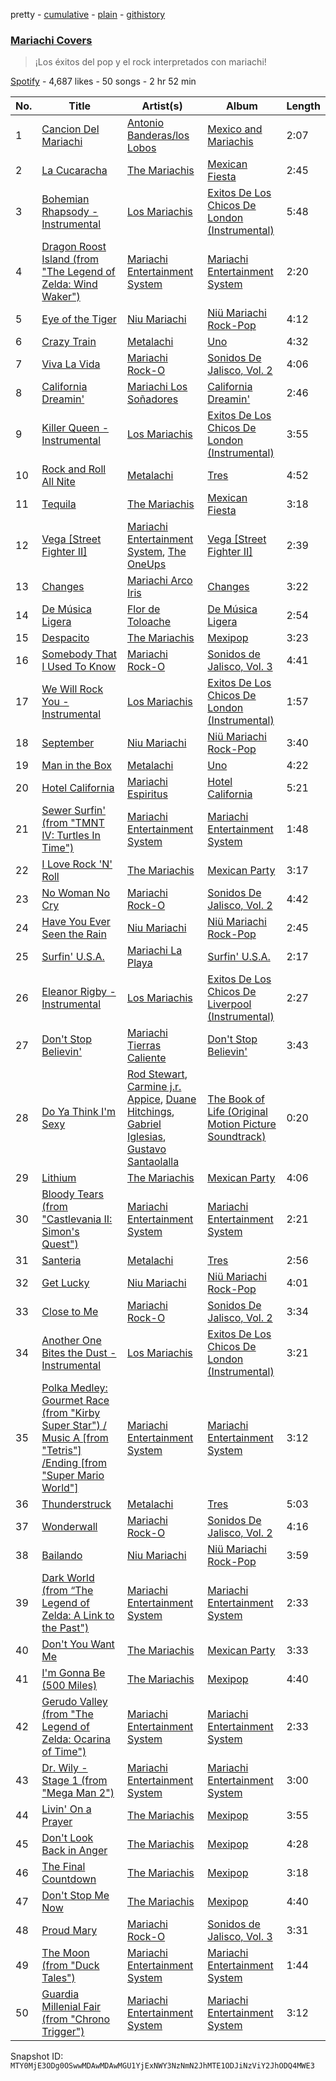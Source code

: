 pretty - [cumulative](/playlists/cumulative/37i9dQZF1DWWDt2FRROOE3.md) - [plain](/playlists/plain/37i9dQZF1DWWDt2FRROOE3) - [githistory](https://github.githistory.xyz/mackorone/spotify-playlist-archive/blob/main/playlists/plain/37i9dQZF1DWWDt2FRROOE3)

### [Mariachi Covers](https://open.spotify.com/playlist/37i9dQZF1DWWDt2FRROOE3)

> ¡Los éxitos del pop y el rock interpretados con mariachi!

[Spotify](https://open.spotify.com/user/spotify) - 4,687 likes - 50 songs - 2 hr 52 min

| No. | Title | Artist(s) | Album | Length |
|---|---|---|---|---|
| 1 | [Cancion Del Mariachi](https://open.spotify.com/track/7MFsLdEb5V395J9Zsy9xls) | [Antonio Banderas/los Lobos](https://open.spotify.com/artist/0H3JH7wDy4Lh69D2EcZbLn) | [Mexico and Mariachis](https://open.spotify.com/album/6pAX4F1ruCFfldfRen3sju) | 2:07 |
| 2 | [La Cucaracha](https://open.spotify.com/track/3rgPxzkWK65kjWtP8pkRGL) | [The Mariachis](https://open.spotify.com/artist/65Xpewey6CgYSNGZuGinLb) | [Mexican Fiesta](https://open.spotify.com/album/4ew6gZSo0k4PBTRYyydx3G) | 2:45 |
| 3 | [Bohemian Rhapsody \- Instrumental](https://open.spotify.com/track/1ikHG5XBAjPWxCYlMjkTcN) | [Los Mariachis](https://open.spotify.com/artist/2YwopcCMqCYbtZmxVXTcNk) | [Exitos De Los Chicos De London \(Instrumental\)](https://open.spotify.com/album/4nG0gIba7QL4zbpkBpQl21) | 5:48 |
| 4 | [Dragon Roost Island \(from "The Legend of Zelda: Wind Waker"\)](https://open.spotify.com/track/1IwZ6sH6uw3B6Nt6xmBfl5) | [Mariachi Entertainment System](https://open.spotify.com/artist/6Fo4ZNILtdNHxC61x0Q8IX) | [Mariachi Entertainment System](https://open.spotify.com/album/4zWoXcRFJvf1xAFa92pMYi) | 2:20 |
| 5 | [Eye of the Tiger](https://open.spotify.com/track/0q9BEc2ph335v37QaqHSNq) | [Niu Mariachi](https://open.spotify.com/artist/2QdpT0wz37idrm6ZtJFdsb) | [Niü Mariachi Rock\-Pop](https://open.spotify.com/album/3owdH9NKzDarGPjeJcUVzD) | 4:12 |
| 6 | [Crazy Train](https://open.spotify.com/track/4GIhMr21KbdGGBlN9VBj1Y) | [Metalachi](https://open.spotify.com/artist/3m8XkZz5AmCii0rrte2IM6) | [Uno](https://open.spotify.com/album/3mCK5Vz0CRwcc4GglR3Q5v) | 4:32 |
| 7 | [Viva La Vida](https://open.spotify.com/track/4hI8sKg524kUczaWwFYp9r) | [Mariachi Rock\-O](https://open.spotify.com/artist/0Op3oPwgkCDb3JfAKLPw98) | [Sonidos De Jalisco, Vol\. 2](https://open.spotify.com/album/3eQWfypo2bF6tjo5oq8b9c) | 4:06 |
| 8 | [California Dreamin'](https://open.spotify.com/track/6EYpYR8PT5jq4y8L6qkbYj) | [Mariachi Los Soñadores](https://open.spotify.com/artist/1N0WkGJo1trgGY1x1hMPJk) | [California Dreamin'](https://open.spotify.com/album/2pBIPtKailH8feE3DLoJVr) | 2:46 |
| 9 | [Killer Queen \- Instrumental](https://open.spotify.com/track/3L9bPBxPhitnEzTZI0YeU0) | [Los Mariachis](https://open.spotify.com/artist/2YwopcCMqCYbtZmxVXTcNk) | [Exitos De Los Chicos De London \(Instrumental\)](https://open.spotify.com/album/4nG0gIba7QL4zbpkBpQl21) | 3:55 |
| 10 | [Rock and Roll All Nite](https://open.spotify.com/track/5IfLw9fO0JnoPdXMSlP1yH) | [Metalachi](https://open.spotify.com/artist/3m8XkZz5AmCii0rrte2IM6) | [Tres](https://open.spotify.com/album/7gn4wimMjqxFD4Qd6JuKCw) | 4:52 |
| 11 | [Tequila](https://open.spotify.com/track/2LKet8MxLq0FY6PWvBIJFh) | [The Mariachis](https://open.spotify.com/artist/65Xpewey6CgYSNGZuGinLb) | [Mexican Fiesta](https://open.spotify.com/album/4ew6gZSo0k4PBTRYyydx3G) | 3:18 |
| 12 | [Vega \[Street Fighter II\]](https://open.spotify.com/track/2UEnNkf7ZHIY57yC1eOPOV) | [Mariachi Entertainment System](https://open.spotify.com/artist/6Fo4ZNILtdNHxC61x0Q8IX), [The OneUps](https://open.spotify.com/artist/4kvAB828lg5b3M8aelIAQp) | [Vega \[Street Fighter II\]](https://open.spotify.com/album/0nh7ZeiZYsW1JHIAmiwuTv) | 2:39 |
| 13 | [Changes](https://open.spotify.com/track/167gl31uOXmVYazZz5TDhx) | [Mariachi Arco Iris](https://open.spotify.com/artist/5TxkKchbD0Joui6g9sUwna) | [Changes](https://open.spotify.com/album/5bl2leCLhSGFwpjEndig0D) | 3:22 |
| 14 | [De Música Ligera](https://open.spotify.com/track/5bLPTpFDAIZepilkmufet8) | [Flor de Toloache](https://open.spotify.com/artist/1eEJbNVFQTDmQETQpLMoWD) | [De Música Ligera](https://open.spotify.com/album/5SUspMXl2khtx0vMiZs2lU) | 2:54 |
| 15 | [Despacito](https://open.spotify.com/track/3SsKXdUXlrXy4A83TcUZYS) | [The Mariachis](https://open.spotify.com/artist/65Xpewey6CgYSNGZuGinLb) | [Mexipop](https://open.spotify.com/album/46NfWVX2hjWS3GNP2pG3xF) | 3:23 |
| 16 | [Somebody That I Used To Know](https://open.spotify.com/track/6gJdDsFkT70iWUxgCsLId7) | [Mariachi Rock\-O](https://open.spotify.com/artist/0Op3oPwgkCDb3JfAKLPw98) | [Sonidos de Jalisco, Vol\. 3](https://open.spotify.com/album/2NsLXfknDB4MX0gumLdn5m) | 4:41 |
| 17 | [We Will Rock You \- Instrumental](https://open.spotify.com/track/40qLT0EWRDmmC6inQjcpag) | [Los Mariachis](https://open.spotify.com/artist/2YwopcCMqCYbtZmxVXTcNk) | [Exitos De Los Chicos De London \(Instrumental\)](https://open.spotify.com/album/4nG0gIba7QL4zbpkBpQl21) | 1:57 |
| 18 | [September](https://open.spotify.com/track/4kHqWbGY8490TnJXenkw2u) | [Niu Mariachi](https://open.spotify.com/artist/2QdpT0wz37idrm6ZtJFdsb) | [Niü Mariachi Rock\-Pop](https://open.spotify.com/album/3owdH9NKzDarGPjeJcUVzD) | 3:40 |
| 19 | [Man in the Box](https://open.spotify.com/track/5zrZCsmEfd6wJrgGk80nWj) | [Metalachi](https://open.spotify.com/artist/3m8XkZz5AmCii0rrte2IM6) | [Uno](https://open.spotify.com/album/3mCK5Vz0CRwcc4GglR3Q5v) | 4:22 |
| 20 | [Hotel California](https://open.spotify.com/track/7nfvquB7FYL5LSfaBqf7nd) | [Mariachi Espiritus](https://open.spotify.com/artist/7vAwj7m4gZrNW6QFt1MUO7) | [Hotel California](https://open.spotify.com/album/7Hl79MeDqq31oPTcUl1A6K) | 5:21 |
| 21 | [Sewer Surfin' \(from "TMNT IV: Turtles In Time"\)](https://open.spotify.com/track/1o83GhlzSOxQM8nakZLjJC) | [Mariachi Entertainment System](https://open.spotify.com/artist/6Fo4ZNILtdNHxC61x0Q8IX) | [Mariachi Entertainment System](https://open.spotify.com/album/4zWoXcRFJvf1xAFa92pMYi) | 1:48 |
| 22 | [I Love Rock 'N' Roll](https://open.spotify.com/track/1kCQGipg9DCCtTlx80wZ8J) | [The Mariachis](https://open.spotify.com/artist/65Xpewey6CgYSNGZuGinLb) | [Mexican Party](https://open.spotify.com/album/45yT4fgq16M51hpnsSt5Qm) | 3:17 |
| 23 | [No Woman No Cry](https://open.spotify.com/track/6CY37aBltN0vfdi1SNAkfk) | [Mariachi Rock\-O](https://open.spotify.com/artist/0Op3oPwgkCDb3JfAKLPw98) | [Sonidos De Jalisco, Vol\. 2](https://open.spotify.com/album/3eQWfypo2bF6tjo5oq8b9c) | 4:42 |
| 24 | [Have You Ever Seen the Rain](https://open.spotify.com/track/0OMpwg10761Hr1EvwzTGbl) | [Niu Mariachi](https://open.spotify.com/artist/2QdpT0wz37idrm6ZtJFdsb) | [Niü Mariachi Rock\-Pop](https://open.spotify.com/album/3owdH9NKzDarGPjeJcUVzD) | 2:45 |
| 25 | [Surfin' U.S.A.](https://open.spotify.com/track/03Fwph4h6NoEBM2TXykIqQ) | [Mariachi La Playa](https://open.spotify.com/artist/63QiMM7xCSzwYUvDuIcBHP) | [Surfin' U.S.A.](https://open.spotify.com/album/4o7MiBZ4O9X6FCRigl8mq9) | 2:17 |
| 26 | [Eleanor Rigby \- Instrumental](https://open.spotify.com/track/7ME99GPDI0U0nGIGqzaJ1t) | [Los Mariachis](https://open.spotify.com/artist/2YwopcCMqCYbtZmxVXTcNk) | [Exitos De Los Chicos De Liverpool \(Instrumental\)](https://open.spotify.com/album/0O9zaZlb91ZFgm9Ken6YEu) | 2:27 |
| 27 | [Don't Stop Believin'](https://open.spotify.com/track/2CfLK1vKlBUZBrVmOeC4cJ) | [Mariachi Tierras Caliente](https://open.spotify.com/artist/7LJyVXr5dlwxoGs9MMuBEC) | [Don't Stop Believin'](https://open.spotify.com/album/4RT4RzWWHrZvmvenGRXH1s) | 3:43 |
| 28 | [Do Ya Think I'm Sexy](https://open.spotify.com/track/1wp54f6s6QA7RnqrUySUOb) | [Rod Stewart](https://open.spotify.com/artist/2y8Jo9CKhJvtfeKOsYzRdT), [Carmine j.r\. Appice](https://open.spotify.com/artist/2gis8i6r5Xh101633ZbE2f), [Duane Hitchings](https://open.spotify.com/artist/2RJJjBUWDbTmgcQgyo6lQq), [Gabriel Iglesias](https://open.spotify.com/artist/3u2mDZRzujeGzZD8mahPZQ), [Gustavo Santaolalla](https://open.spotify.com/artist/4W3fa7tiXGVXl3KilbACqt) | [The Book of Life \(Original Motion Picture Soundtrack\)](https://open.spotify.com/album/7f0cdftcxwu61TCHkwVrs0) | 0:20 |
| 29 | [Lithium](https://open.spotify.com/track/5BndvW6RSdi15wE06Dj0oF) | [The Mariachis](https://open.spotify.com/artist/65Xpewey6CgYSNGZuGinLb) | [Mexican Party](https://open.spotify.com/album/45yT4fgq16M51hpnsSt5Qm) | 4:06 |
| 30 | [Bloody Tears \(from "Castlevania II: Simon's Quest"\)](https://open.spotify.com/track/7mSGgksZwZfDj3yoCaBymz) | [Mariachi Entertainment System](https://open.spotify.com/artist/6Fo4ZNILtdNHxC61x0Q8IX) | [Mariachi Entertainment System](https://open.spotify.com/album/4zWoXcRFJvf1xAFa92pMYi) | 2:21 |
| 31 | [Santeria](https://open.spotify.com/track/2JsSXpR0Pf8MQtaGZ2bJuz) | [Metalachi](https://open.spotify.com/artist/3m8XkZz5AmCii0rrte2IM6) | [Tres](https://open.spotify.com/album/7gn4wimMjqxFD4Qd6JuKCw) | 2:56 |
| 32 | [Get Lucky](https://open.spotify.com/track/2bDhqkRWUpEVXHFJzJ780i) | [Niu Mariachi](https://open.spotify.com/artist/2QdpT0wz37idrm6ZtJFdsb) | [Niü Mariachi Rock\-Pop](https://open.spotify.com/album/3owdH9NKzDarGPjeJcUVzD) | 4:01 |
| 33 | [Close to Me](https://open.spotify.com/track/23hc5fmduszPzhAzxS8zD0) | [Mariachi Rock\-O](https://open.spotify.com/artist/0Op3oPwgkCDb3JfAKLPw98) | [Sonidos De Jalisco, Vol\. 2](https://open.spotify.com/album/3eQWfypo2bF6tjo5oq8b9c) | 3:34 |
| 34 | [Another One Bites the Dust \- Instrumental](https://open.spotify.com/track/3LdBtY99z1SVtshxrWd1vk) | [Los Mariachis](https://open.spotify.com/artist/2YwopcCMqCYbtZmxVXTcNk) | [Exitos De Los Chicos De London \(Instrumental\)](https://open.spotify.com/album/4nG0gIba7QL4zbpkBpQl21) | 3:21 |
| 35 | [Polka Medley: Gourmet Race \(from "Kirby Super Star"\) / Music A \[from "Tetris"\] /Ending \[from "Super Mario World"\]](https://open.spotify.com/track/1fjSZMDvDHe4T4uuoxRGOP) | [Mariachi Entertainment System](https://open.spotify.com/artist/6Fo4ZNILtdNHxC61x0Q8IX) | [Mariachi Entertainment System](https://open.spotify.com/album/4zWoXcRFJvf1xAFa92pMYi) | 3:12 |
| 36 | [Thunderstruck](https://open.spotify.com/track/5lytAucRHbRuQMJ8udxehD) | [Metalachi](https://open.spotify.com/artist/3m8XkZz5AmCii0rrte2IM6) | [Tres](https://open.spotify.com/album/7gn4wimMjqxFD4Qd6JuKCw) | 5:03 |
| 37 | [Wonderwall](https://open.spotify.com/track/6114ISiNHPMQN8o2BUz1Bn) | [Mariachi Rock\-O](https://open.spotify.com/artist/0Op3oPwgkCDb3JfAKLPw98) | [Sonidos De Jalisco, Vol\. 2](https://open.spotify.com/album/3eQWfypo2bF6tjo5oq8b9c) | 4:16 |
| 38 | [Bailando](https://open.spotify.com/track/1NpOGQ6oXcZZrVhtHnf6Ii) | [Niu Mariachi](https://open.spotify.com/artist/2QdpT0wz37idrm6ZtJFdsb) | [Niü Mariachi Rock\-Pop](https://open.spotify.com/album/3owdH9NKzDarGPjeJcUVzD) | 3:59 |
| 39 | [Dark World \(from “The Legend of Zelda: A Link to the Past"\)](https://open.spotify.com/track/6sorbC4D7e4wEyjbP9bkdP) | [Mariachi Entertainment System](https://open.spotify.com/artist/6Fo4ZNILtdNHxC61x0Q8IX) | [Mariachi Entertainment System](https://open.spotify.com/album/4zWoXcRFJvf1xAFa92pMYi) | 2:33 |
| 40 | [Don't You Want Me](https://open.spotify.com/track/7lzJGHFr3LJuKUsM0rtfMJ) | [The Mariachis](https://open.spotify.com/artist/65Xpewey6CgYSNGZuGinLb) | [Mexican Party](https://open.spotify.com/album/45yT4fgq16M51hpnsSt5Qm) | 3:33 |
| 41 | [I'm Gonna Be \(500 Miles\)](https://open.spotify.com/track/6qoY00hSrlzLUhxSbGo81U) | [The Mariachis](https://open.spotify.com/artist/65Xpewey6CgYSNGZuGinLb) | [Mexipop](https://open.spotify.com/album/46NfWVX2hjWS3GNP2pG3xF) | 4:40 |
| 42 | [Gerudo Valley \(from "The Legend of Zelda: Ocarina of Time"\)](https://open.spotify.com/track/1Tj2GsPM4kfI5FXU1ODvTk) | [Mariachi Entertainment System](https://open.spotify.com/artist/6Fo4ZNILtdNHxC61x0Q8IX) | [Mariachi Entertainment System](https://open.spotify.com/album/4zWoXcRFJvf1xAFa92pMYi) | 2:33 |
| 43 | [Dr\. Wily \- Stage 1 \(from "Mega Man 2"\)](https://open.spotify.com/track/65b6IuBQGi1g3D9bxrlNe9) | [Mariachi Entertainment System](https://open.spotify.com/artist/6Fo4ZNILtdNHxC61x0Q8IX) | [Mariachi Entertainment System](https://open.spotify.com/album/4zWoXcRFJvf1xAFa92pMYi) | 3:00 |
| 44 | [Livin' On a Prayer](https://open.spotify.com/track/3cw9u6r6bXd56btS5X4d6p) | [The Mariachis](https://open.spotify.com/artist/65Xpewey6CgYSNGZuGinLb) | [Mexipop](https://open.spotify.com/album/46NfWVX2hjWS3GNP2pG3xF) | 3:55 |
| 45 | [Don't Look Back in Anger](https://open.spotify.com/track/7pE8VRAZfWCwiQhRf2NXuX) | [The Mariachis](https://open.spotify.com/artist/65Xpewey6CgYSNGZuGinLb) | [Mexipop](https://open.spotify.com/album/46NfWVX2hjWS3GNP2pG3xF) | 4:28 |
| 46 | [The Final Countdown](https://open.spotify.com/track/0BVCTEbIWzGCF75ByZzVBB) | [The Mariachis](https://open.spotify.com/artist/65Xpewey6CgYSNGZuGinLb) | [Mexipop](https://open.spotify.com/album/46NfWVX2hjWS3GNP2pG3xF) | 3:18 |
| 47 | [Don't Stop Me Now](https://open.spotify.com/track/2keKYQq7bs6WUWBsmlzSOV) | [The Mariachis](https://open.spotify.com/artist/65Xpewey6CgYSNGZuGinLb) | [Mexipop](https://open.spotify.com/album/46NfWVX2hjWS3GNP2pG3xF) | 4:40 |
| 48 | [Proud Mary](https://open.spotify.com/track/7tkTRdDsuCBpTj9lzpRCfL) | [Mariachi Rock\-O](https://open.spotify.com/artist/0Op3oPwgkCDb3JfAKLPw98) | [Sonidos de Jalisco, Vol\. 3](https://open.spotify.com/album/2NsLXfknDB4MX0gumLdn5m) | 3:31 |
| 49 | [The Moon \(from "Duck Tales"\)](https://open.spotify.com/track/17TNiZlIoLFxy18GzMKZwD) | [Mariachi Entertainment System](https://open.spotify.com/artist/6Fo4ZNILtdNHxC61x0Q8IX) | [Mariachi Entertainment System](https://open.spotify.com/album/4zWoXcRFJvf1xAFa92pMYi) | 1:44 |
| 50 | [Guardia Millenial Fair \(from "Chrono Trigger"\)](https://open.spotify.com/track/1YIYF9bKptGXXMKvJ6SrQx) | [Mariachi Entertainment System](https://open.spotify.com/artist/6Fo4ZNILtdNHxC61x0Q8IX) | [Mariachi Entertainment System](https://open.spotify.com/album/4zWoXcRFJvf1xAFa92pMYi) | 3:12 |

Snapshot ID: `MTY0MjE3ODg0OSwwMDAwMDAwMGU1YjExNWY3NzNmN2JhMTE1ODJiNzViY2JhODQ4MWE3`
